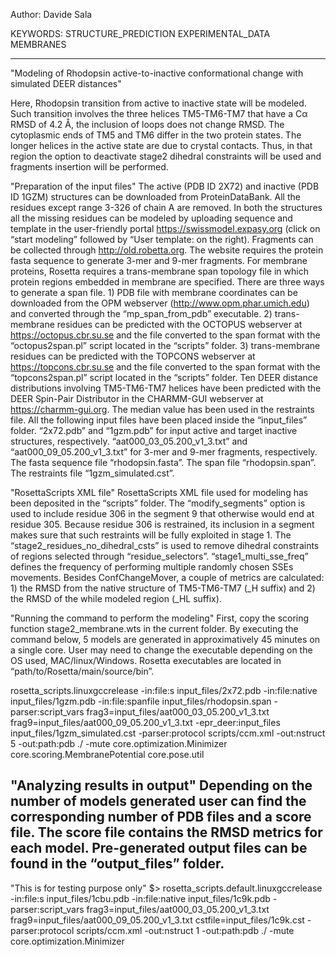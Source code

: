 Author: Davide Sala

KEYWORDS: STRUCTURE_PREDICTION EXPERIMENTAL_DATA MEMBRANES

--------------------------------------------------------------------------------------------------
"Modeling of Rhodopsin active-to-inactive conformational change with simulated DEER distances"

Here, Rhodopsin transition from active to inactive state will be modeled. Such transition involves the three helices TM5-TM6-TM7 that have a Cα RMSD of 4.2 Å, the inclusion of loops does not change RMSD. The cytoplasmic ends of TM5 and TM6 differ in the two protein states. The longer helices in the active state are due to crystal contacts. Thus, in that region the option to deactivate stage2 dihedral constraints will be used and fragments insertion will be performed. 

"Preparation of the input files"
The active (PDB ID 2X72) and inactive (PDB ID 1GZM) structures can be downloaded from ProteinDataBank. All the residues except range 3-326 of chain A are removed. In both the structures all the missing residues can be modeled by uploading sequence and template in the user-friendly portal https://swissmodel.expasy.org (click on “start modeling” followed by “User template: on the right). 
Fragments can be collected through http://old.robetta.org. The website requires the protein fasta sequence to generate 3-mer and 9-mer fragments. 
For membrane proteins, Rosetta requires a trans-membrane span topology file in which protein regions embedded in membrane are specified. There are three ways to generate a span file. 1) PDB file with membrane coordinates can be downloaded from the OPM webserver (http://www.opm.phar.umich.edu) and converted through the “mp_span_from_pdb” executable. 2) trans-membrane residues can be predicted with the OCTOPUS webserver at https://octopus.cbr.su.se and the file converted to the span format with the “octopus2span.pl” script located in the “scripts” folder. 3) trans-membrane residues can be predicted with the TOPCONS webserver at https://topcons.cbr.su.se and the file converted to the span format with the “topcons2span.pl” script located in the “scripts” folder.
Ten DEER distance distributions involving TM5-TM6-TM7 helices have been predicted with the DEER Spin-Pair Distributor in the CHARMM-GUI webserver at https://charmm-gui.org. The median value has been used in the restraints file.
All the following input files have been placed inside the “input_files” folder. “2x72.pdb” and “1gzm.pdb” for input active and target inactive structures, respectively. “aat000_03_05.200_v1_3.txt” and “aat000_09_05.200_v1_3.txt” for 3-mer and 9-mer fragments, respectively. The fasta sequence file “rhodopsin.fasta”.  The span file “rhodopsin.span”. The restraints file “1gzm_simulated.cst”. 

"RosettaScripts XML file" 
RosettaScripts XML file used for modeling has been deposited in the “scripts” folder. The “modify_segments” option is used to include residue 306 in the segment 9 that otherwise would end at residue 305. Because residue 306 is restrained, its inclusion in a segment makes sure that such restraints will be fully exploited in stage 1. The “stage2_residues_no_dihedral_csts” is used to remove dihedral constraints of regions selected through “residue_selectors”. “stage1_multi_sse_freq” defines the frequency of performing multiple randomly chosen SSEs movements. 
Besides ConfChangeMover, a couple of metrics are calculated: 1) the RMSD from the native structure of TM5-TM6-TM7 (_H suffix) and 2) the RMSD of the while modeled region (_HL suffix). 

"Running the command to perform the modeling"
First, copy the scoring function stage2_membrane.wts in the current folder. By executing the command below, 5 models are generated in approximatively 45 minutes on a single core. User may need to change the executable depending on the OS used, MAC/linux/Windows. Rosetta executables are located in “path/to/Rosetta/main/source/bin”. 

rosetta_scripts.linuxgccrelease -in:file:s input_files/2x72.pdb -in:file:native input_files/1gzm.pdb -in:file:spanfile input_files/rhodopsin.span -parser:script_vars frag3=input_files/aat000_03_05.200_v1_3.txt frag9=input_files/aat000_09_05.200_v1_3.txt -epr_deer:input_files input_files/1gzm_simulated.cst -parser:protocol scripts/ccm.xml  -out:nstruct 5 -out:path:pdb ./  -mute core.optimization.Minimizer core.scoring.MembranePotential core.pose.util

"Analyzing results in output"
Depending on the number of models generated user can find the corresponding number of PDB files and a score file. The score file contains the RMSD metrics for each model. Pre-generated output files can be found in the “output_files” folder. 
--------------------------------------------------------------------------------------------------

"This is for testing purpose only"
$> rosetta_scripts.default.linuxgccrelease -in:file:s input_files/1cbu.pdb -in:file:native input_files/1c9k.pdb -parser:script_vars frag3=input_files/aat000_03_05.200_v1_3.txt frag9=input_files/aat000_09_05.200_v1_3.txt cstfile=input_files/1c9k.cst -parser:protocol scripts/ccm.xml  -out:nstruct 1 -out:path:pdb ./  -mute core.optimization.Minimizer 
